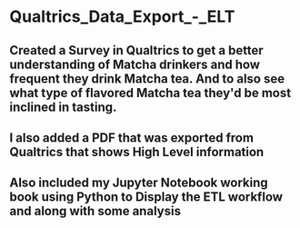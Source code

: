 # Qualtrics_Data_Export_-_ELT

## Created a Survey in Qualtrics to get a better understanding of Matcha drinkers and how frequent they drink Matcha tea. And to also see what type of flavored Matcha tea they'd be most inclined in tasting. 

## I also added a PDF that was exported from Qualtrics that shows High Level information

## Also included my Jupyter Notebook working book using Python to Display the ETL workflow and along with some analysis
